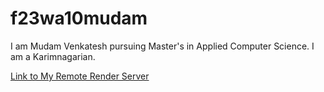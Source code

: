 # f23wa10mudam

I am Mudam Venkatesh pursuing Master's in Applied Computer Science. I am a Karimnagarian.

[Link to My Remote Render Server](https://f23wa10mudam.onrender.com)